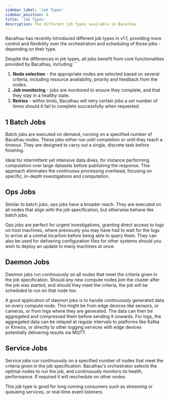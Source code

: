```yaml
---
sidebar_label: 'Job Types'
sidebar_position: 4
title: 'Job Types'
description: The different job types available in Bacalhau
---
```


Bacalhau has recently introduced different job types in v1.1,
providing more control and flexibility over the orchestration and scheduling of those jobs - depending on their type.

Despite the differences in job types, all jobs benefit from core functionalities provided by Bacalhau, including:```

1. **Node selection** - the appropriate nodes are selected based on several criteria, including resource availability, priority and feedback from the nodes.
2. **Job monitoring** - jobs are monitored to ensure they complete, and that they stay in a healthy state.  
3. **Retries** - within limits, Bacalhau will retry certain jobs a set number of times should it fail to complete successfully when requested.


## 1 Batch Jobs

Batch jobs are executed on demand, running on a specified number of Bacalhau nodes. These jobs either run until completion or until they reach a timeout. They are designed to carry out a single, discrete task before finishing.

Ideal for intermittent yet intensive data dives, for instance performing computation over large datasets before publishing the response.  This approach eliminates the continuous processing overhead, focusing on specific, in-depth investigations and computation.

## Ops Jobs

Similar to batch jobs, ops jobs have a broader reach. They are executed on all nodes that align with the job specification, but otherwise behave like batch jobs.

Ops jobs are perfect for urgent investigations, granting direct access to logs on host machines, where previously you may have had to wait for the logs to arrive at a central locartion before being able to query them. They can also be used for delivering configuration files for other systems should you wish to deploy an update to many machines at once. 

## Daemon Jobs

Daemon jobs run continuously on all nodes that meet the criteria given in the job specification. Should any new compute nodes join the cluster after the job was started, and should they meet the criteria, the job will be scheduled to run on that node too.

A good application of daemon jobs is to handle continuously generated data on every compute node.  This might be from edge devices like sensors, or cameras, or from logs where they are generated. The data can then be aggregated and compressed them before sending it onwards.  For logs, the aggregated data can be relayed at regular intervals to platforms like Kafka or Kinesis, or directly to other logging services with edge devices potentially delivering results via MQTT. 

## Service Jobs

Service jobs run continuously on a specified number of nodes that meet the criteria given in the job specification. Bacalhau's orchestrator selects the optimal nodes to run the job, and continuously monitors its health, performance. If required it will reschedule on other nodes.

This job type is good for long running consumers such as streaming or queueing services, or real-time event listeners. 